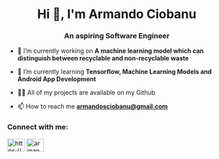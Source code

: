 <h1 align="center">Hi 👋, I'm Armando Ciobanu</h1>
<h3 align="center">An aspiring Software Engineer</h3>


- 🔭 I’m currently working on **A machine learning model which can distinguish between recyclable and non-recyclable waste**

- 🌱 I’m currently learning **Tensorflow, Machine Learning Models and Android App Development**

- 👨‍💻 All of my projects are available on my Github

- 📫 How to reach me **armandosciobanu@gmail.com**



<h3 align="left">Connect with me:</h3>
<p align="left">
<a href="https://linkedin.com/in/https://www.linkedin.com/in/stefan-armando-ciobanu-a7174b198/" target="blank"><img align="center" src="https://raw.githubusercontent.com/rahuldkjain/github-profile-readme-generator/master/src/images/icons/Social/linked-in-alt.svg" alt="https://www.linkedin.com/in/stefan-armando-ciobanu-a7174b198/" height="30" width="40" /></a>
<a href="https://twitter.com/armandosciobanu" target="blank"><img align="center" src="https://raw.githubusercontent.com/rahuldkjain/github-profile-readme-generator/master/src/images/icons/Social/twitter.svg" alt="armandosciobanu" height="30" width="40" /></a>
</p>





